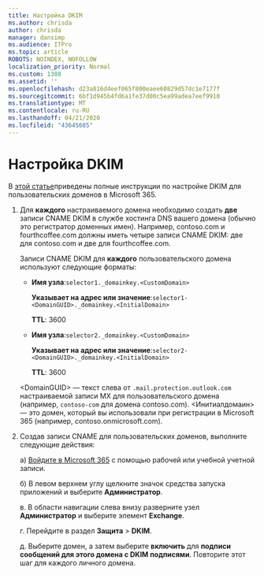 ```yaml
---
title: Настройка DKIM
ms.author: chrisda
author: chrisda
manager: dansimp
ms.audience: ITPro
ms.topic: article
ROBOTS: NOINDEX, NOFOLLOW
localization_priority: Normal
ms.custom: 1388
ms.assetid: ''
ms.openlocfilehash: d23a816d4eef065f800eaee60829d57dc1e7177f
ms.sourcegitcommit: 6bf1d945b4fd6a1fe37d00c5ea99adea7eef9910
ms.translationtype: MT
ms.contentlocale: ru-RU
ms.lasthandoff: 04/21/2020
ms.locfileid: "43645685"
---
```

# <a name="setup-dkim"></a>Настройка DKIM

В [этой статье](https://docs.microsoft.com/office365/SecurityCompliance/use-dkim-to-validate-outbound-email#what-you-need-to-do-to-manually-set-up-dkim-in-office-365)приведены полные инструкции по настройке DKIM для пользовательских доменов в Microsoft 365.

1. Для **каждого** настраиваемого домена необходимо создать **две** записи CNAME DKIM в службе хостинга DNS вашего домена (обычно это регистратор доменных имен). Например, contoso.com и fourthcoffee.com должны иметь четыре записи CNAME DKIM: две для contoso.com и две для fourthcoffee.com.

   Записи CNAME DKIM для **каждого** пользовательского домена используют следующие форматы:

   - **Имя узла**:`selector1._domainkey.<CustomDomain>`

     **Указывает на адрес или значение**:`selector1-<DomainGUID>._domainkey.<InitialDomain>`

     **TTL**: 3600

   - **Имя узла**:`selector2._domainkey.<CustomDomain>`

     **Указывает на адрес или значение**:`selector2-<DomainGUID>._domainkey.<InitialDomain>`

     **TTL**: 3600

   \<DomainGUID\> — текст слева от `.mail.protection.outlook.com` настраиваемой записи MX для пользовательского домена (например, `contoso-com` для домена contoso.com). \<Инитиалдомаин\> — это домен, который вы использовали при регистрации в Microsoft 365 (например, contoso.onmicrosoft.com).

2. Создав записи CNAME для пользовательских доменов, выполните следующие действия:

   а) [Войдите в Microsoft 365](https://support.office.microsoft.com/article/e9eb7d51-5430-4929-91ab-6157c5a050b4) с помощью рабочей или учебной учетной записи.

   б) В левом верхнем углу щелкните значок средства запуска приложений и выберите **Администратор**.

   в. В области навигации слева внизу разверните узел **Администратор** и выберите элемент **Exchange**.

   г. Перейдите в раздел **Защита** > **DKIM**.

   д. Выберите домен, а затем выберите **включить** для **подписи сообщений для этого домена с DKIM подписями**. Повторите этот шаг для каждого личного домена.
